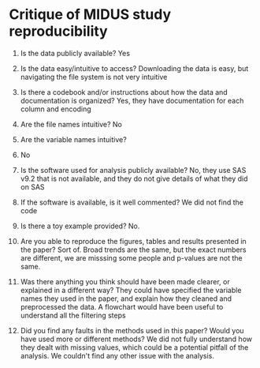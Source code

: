 
# Critique of MIDUS study reproducibility

1. Is the data publicly available?
 Yes

2. Is the data easy/intuitive to access?
   Downloading the data is easy, but navigating the file system is not very intuitive
3. Is there a codebook and/or instructions about how the data and documentation is organized?
   Yes, they have documentation for each column and encoding
4. Are the file names intuitive?
    No
5. Are the variable names intuitive?
6. No
7. Is the software used for analysis publicly available?
   No, they use SAS v9.2 that is not available, and they do not give details of what they did on SAS
8. If the software is available, is it well commented?
   We did not find the code
9. Is there a toy example provided?
   No. 
10. Are you able to reproduce the figures, tables and results presented in the paper?
   Sort of. Broad trends are the same, but the exact numbers are different, we are misssing some people 
   and p-values are not the same.
11. Was there anything you think should have been made clearer, or explained in a different way?
    They could have specified the variable names they used in the paper, and explain how they cleaned and preprocessed
    the data. A flowchart would have been useful to understand all the filtering steps
12. Did you find any faults in the methods used in this paper? Would you have used more or different methods?
   We did not fully understand how they dealt with missing values, which could be a potential pitfall of the analysis.
   We couldn't find any other issue with the analysis.
